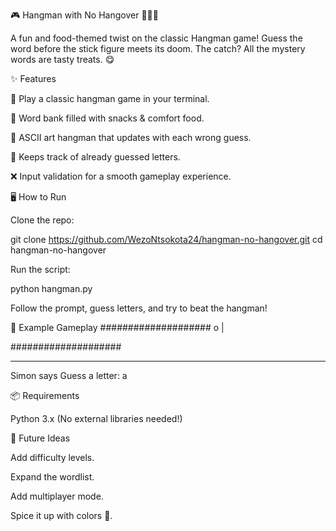 🎮 Hangman with No Hangover 🍔🍕🌮

A fun and food-themed twist on the classic Hangman game!
Guess the word before the stick figure meets its doom. The catch? All the mystery words are tasty treats. 😋

✨ Features

🥳 Play a classic hangman game in your terminal.

🍔 Word bank filled with snacks & comfort food.

🎨 ASCII art hangman that updates with each wrong guess.

🔄 Keeps track of already guessed letters.

❌ Input validation for a smooth gameplay experience.

🖥️ How to Run

Clone the repo:

git clone https://github.com/WezoNtsokota24/hangman-no-hangover.git
cd hangman-no-hangover


Run the script:

python hangman.py


Follow the prompt, guess letters, and try to beat the hangman!

🎯 Example Gameplay
####################
 o 
 |  
   
####################
_ _ _ _ _ _

Simon says Guess a letter: a

📦 Requirements

Python 3.x
(No external libraries needed!)

🚀 Future Ideas

Add difficulty levels.

Expand the wordlist.

Add multiplayer mode.

Spice it up with colors 🎨.
